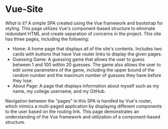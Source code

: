 # Vue-Site

*What is it?* A simple SPA created using the Vue framework and bootstrap for styling. This page utilizes Vue's component-based structure to eliminate redundant HTML and create separation of concerns in the project. 
This site has three pages, including the following:

- Home: A home page that displays all of the site's contents. Includes two cards with buttons that have Vue router links to display the given pages.
- Guessing Game: A guessing game that allows the user to guess between 1 and 100 within 20 guesses. The game also allows the user to edit some parameters of the game, including the upper bound of the random number and the maximum number of guesses they have before they lose.
- About Page: A page that displays information about myself such as my name, my college username, and my GitHub.

Navigation between the "pages" in this SPA is handled by Vue's router, which mimics a multi-paged application by displaying different components to the user based on the routing link. This page demonstrates an understanding of the Vue framework and utilization of a component-based structure.

